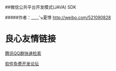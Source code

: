 ##微信公共平台开发模式(JAVA) SDK

#####作者：____′↘夏悸 http://weibo.com/521090828

 # 良心友情链接

[腾讯QQ群快速检索](http://u.720life.cn/s/8cf73f7c)

[软件免费开发论坛](http://u.720life.cn/s/bbb01dc0)